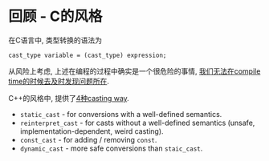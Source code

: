 # 回顾 - C的风格

在C语言中, 类型转换的语法为

```
cast_type variable = (cast_type) expression;
```

从风险上考虑, 上述在编程的过程中确实是一个很危险的事情, <u>我们无法在compile time的时候去及时发现问题所在</u>.

C++的风格中, 提供了<u>4种casting way</u>.

* `static_cast` - for conversions with a well-defined semantics.
* `reinterpret_cast`  - for casts without a well-defined semantics (unsafe, implementation-dependent, weird casting).
* `const_cast` - for adding / removing `const`.
* `dynamic_cast` - more safe conversions than `staic_cast`.

